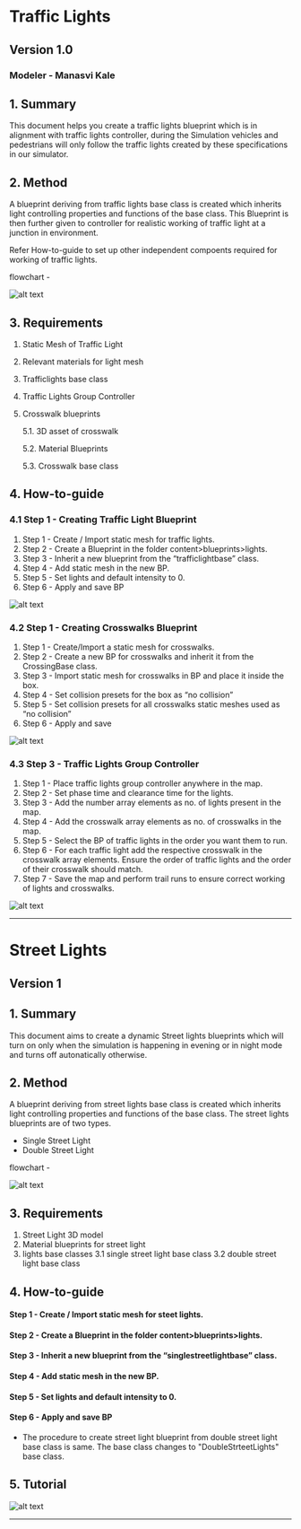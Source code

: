 # Traffic Lights
## Version 1.0
### Modeler - Manasvi Kale

## 1. Summary
This document helps you create a traffic lights blueprint which is in alignment with traffic lights controller, during the Simulation vehicles and pedestrians will only follow the traffic lights created by these specifications in our simulator.

## 2. Method
A blueprint deriving from traffic lights base class is created which inherits light controlling properties and functions of the base class. This Blueprint is then further given to controller for realistic working of traffic light at a junction in environment. 

Refer How-to-guide to set up other independent compoents required for working of traffic lights.

flowchart - 

![alt text](resources/TrafficLights.drawio.png)

## 3. Requirements
1. Static Mesh of Traffic Light
2. Relevant materials for light mesh
3. Trafficlights base class
4. Traffic Lights Group Controller 
5. Crosswalk blueprints

      5.1. 3D asset of crosswalk

      5.2. Material Blueprints 

      5.3. Crosswalk base class

## 4. How-to-guide

### 4.1 Step 1 - Creating Traffic Light Blueprint

1. Step 1 - Create / Import static mesh for traffic lights.
2. Step 2 - Create a Blueprint in the folder content>blueprints>lights.
3. Step 3 - Inherit a new blueprint from the “trafficlightbase” class.
4. Step 4 - Add static mesh in the new BP. 
5. Step 5 - Set lights and default intensity to 0.
6. Step 6 - Apply and save BP


![alt text](resources/TrafficLight_BP.png)


### 4.2 Step 1 -  Creating Crosswalks Blueprint 

1. Step 1 - Create/Import a static mesh for crosswalks.
2. Step 2 - Create a new BP for crosswalks and inherit it from the CrossingBase class.
3. Step 3 - Import static mesh for crosswalks in BP and place it inside the box.
4. Step 4 - Set collision presets for the box as “no collision”
5. Step 5 - Set collision presets for all crosswalks static meshes used as “no collision”
6. Step 6 - Apply and save 


![alt text](resources/Crosswalks_BP.png)


### 4.3 Step 3 -  Traffic Lights Group Controller
1. Step 1 - Place traffic lights group controller anywhere in the map.
2. Step 2 - Set phase time and clearance time for the lights. 
3. Step 3 - Add the number array elements as no. of lights present in the map.
4. Step 4 - Add the crosswalk array elements as no. of crosswalks in the map.
5. Step 5 - Select the BP of traffic lights in the order you want them to run.
6. Step 6 - For each traffic light add the respective crosswalk in the crosswalk array elements. Ensure the order of traffic lights and the order of their crosswalk should match.
7. Step 7 - Save the map and perform trail runs to ensure correct working of lights and crosswalks.


![alt text](resources/TrafficLightGrpController.png)



**** 

# Street Lights
## Version 1 


## 1. Summary
This document aims to create a dynamic Street lights blueprints which will turn on only when the simulation is happening in evening or in night mode and turns off autonatically otherwise.  

## 2. Method
A blueprint deriving from street lights base class is created which inherits light controlling properties and functions of the base class. The street lights blueprints are of two types.

 - Single Street Light
 - Double Street Light


flowchart - 

![alt text](resources/StreetLights.drawio.png)

## 3. Requirements
1. Street Light 3D model
2. Material blueprints for street light
3. lights base classes
  3.1 single street light base class
  3.2 double street light base class 

## 4. How-to-guide

####  Step 1 - Create / Import static mesh for steet lights.
####  Step 2 - Create a Blueprint in the folder content>blueprints>lights.
####  Step 3 - Inherit a new blueprint from the “singlestreetlightbase” class.
####  Step 4 - Add static mesh in the new BP. 
####  Step 5 - Set lights and default intensity to 0.
####  Step 6 - Apply and save BP

- The procedure to create street light blueprint from double street light base class is same. The base class changes to "DoubleStrteetLights" base class. 

## 5. Tutorial

![alt text](resources/StreetLights_BP.png)

****





